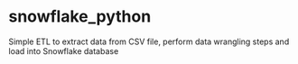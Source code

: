 # snowflake_python
Simple ETL to extract data from CSV file, perform data wrangling steps and load into Snowflake database
